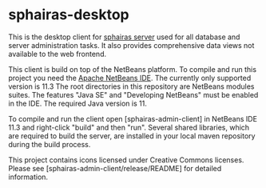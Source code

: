 # sphairas-desktop
This is the desktop client for [sphairas server](https://github.com/sphairas/sphairas-server) used for all database and server administration tasks. It also provides comprehensive data views not available to the web frontend.

This client is build on top of the NetBeans platform. To compile and run this project you need the [Apache NetBeans IDE](https://netbeans.apache.org/). The currently only supported version is 11.3 The root directories in this repository are NetBeans modules suites. The features "Java SE" and "Developing NetBeans" must be enabled in the IDE. The required Java version is 11.

To compile and run the client open [sphairas-admin-client] in NetBeans IDE 11.3 and right-click "build" and then "run". Several shared libraries, which are required to build the server, are installed in your local maven repository during the build process. 

This project contains icons licensed under Creative Commons licenses. Please see [sphairas-admin-client/release/README] for detailed information.
